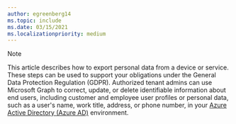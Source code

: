 ```yaml
---
author: egreenberg14
ms.topic: include
ms.date: 03/15/2021
ms.localizationpriority: medium
---
```


<!-- markdownlint-disable MD041-->

>[!NOTE]
>This article describes how to export personal data from a device or service. These steps can be used to support your obligations under the General Data Protection Regulation (GDPR). Authorized tenant admins can use Microsoft Graph to correct, update, or delete identifiable information about end users, including customer and employee user profiles or personal data, such as a user's name, work title, address, or phone number, in your [Azure Active Directory (Azure AD)](https://azure.microsoft.com/services/active-directory/) environment.